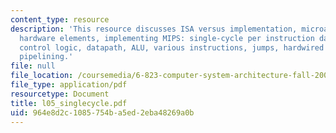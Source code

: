 ```yaml
---
content_type: resource
description: 'This resource discusses ISA versus implementation, microarchitecture,
  hardware elements, implementing MIPS: single-cycle per instruction datapath and
  control logic, datapath, ALU, various instructions, jumps, hardwired control, and
  pipelining.'
file: null
file_location: /coursemedia/6-823-computer-system-architecture-fall-2005/964e8d2c1085754ba5ed2eba48269a0b_l05_singlecycle.pdf
file_type: application/pdf
resourcetype: Document
title: l05_singlecycle.pdf
uid: 964e8d2c-1085-754b-a5ed-2eba48269a0b
---
```

